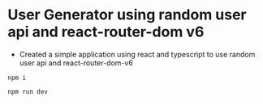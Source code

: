 # User Generator using random user api and react-router-dom v6

- Created a simple application using react and typescript to use random user api and react-router-dom-v6

`npm i`

`npm run dev`
